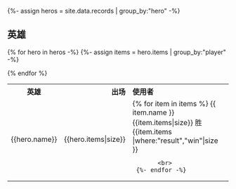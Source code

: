 {%- assign heros = site.data.records | group_by:"hero" -%}

## 英雄

<table>
  <tr>
    <th style="text-align:center">英雄</th>
    <th style="text-align:right">出场</th>
    <th style="text-align:left">使用者</th>
  </tr>
  
{% for hero in heros -%}
  {%- assign items = hero.items | group_by:"player" -%}
<tr> 
  <td> {{hero.name}} </td>
  <td> {{hero.items|size}} </td>
  <td>
     {% for item in items %}
          {{ item.name }} {{item.items|size}}
          胜 {{item.items |where:"result","win"|size }}
            
        
           <br>
     {%- endfor -%} 
  </td>
</tr>
{% endfor %}
</table>

